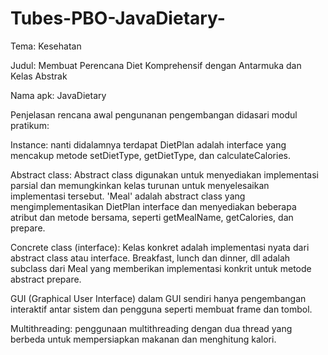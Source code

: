 # Tubes-PBO-JavaDietary-

Tema: Kesehatan

Judul: Membuat Perencana Diet Komprehensif dengan 
	     Antarmuka dan Kelas Abstrak

Nama apk: JavaDietary

Penjelasan rencana awal pengunanan pengembangan didasari modul pratikum: 

Instance:
nanti didalamnya terdapat DietPlan adalah interface yang mencakup metode setDietType, getDietType, dan calculateCalories.

Abstract class:
Abstract class digunakan untuk menyediakan implementasi parsial dan memungkinkan kelas turunan untuk menyelesaikan implementasi tersebut.
'Meal' adalah abstract class yang mengimplementasikan DietPlan interface dan menyediakan beberapa atribut dan 
metode bersama, seperti getMealName, getCalories, dan prepare.

Concrete class (interface):
Kelas konkret adalah implementasi nyata dari abstract class atau interface.
Breakfast, lunch dan dinner, dll adalah subclass dari Meal yang memberikan implementasi konkrit untuk metode abstract prepare.

GUI (Graphical User Interface)
dalam GUI sendiri hanya pengembangan interaktif antar sistem dan pengguna seperti membuat frame dan tombol.

Multithreading:
penggunaan multithreading dengan dua thread yang berbeda untuk mempersiapkan makanan dan menghitung kalori.
